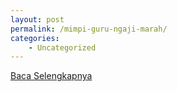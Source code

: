 ```yaml
---
layout: post
permalink: /mimpi-guru-ngaji-marah/
categories:
    - Uncategorized
---
```


[Baca Selengkapnya](/01)